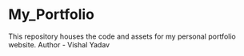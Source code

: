 # My_Portfolio
This repository houses the code and assets for my personal portfolio website.
Author - Vishal Yadav
